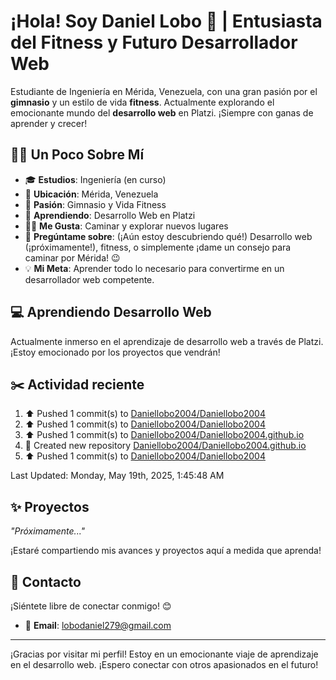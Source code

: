 # ¡Hola! Soy Daniel Lobo 👋 | Entusiasta del Fitness y Futuro Desarrollador Web

Estudiante de Ingeniería en Mérida, Venezuela, con una gran pasión por el **gimnasio** y un estilo de vida **fitness**. Actualmente explorando el emocionante mundo del **desarrollo web** en Platzi. ¡Siempre con ganas de aprender y crecer!

## 🏋️‍♂️ Un Poco Sobre Mí

- 🎓 **Estudios**: Ingeniería (en curso)
- 📍 **Ubicación**: Mérida, Venezuela
- 💪 **Pasión**: Gimnasio y Vida Fitness
- 🌱 **Aprendiendo**: Desarrollo Web en Platzi
- 🚶‍♂️ **Me Gusta**: Caminar y explorar nuevos lugares
- 💬 **Pregúntame sobre**: (¡Aún estoy descubriendo qué!) Desarrollo web (¡próximamente!), fitness, o simplemente ¡dame un consejo para caminar por Mérida! 😉
- 💡 **Mi Meta**: Aprender todo lo necesario para convertirme en un desarrollador web competente.

## 💻 Aprendiendo Desarrollo Web

Actualmente inmerso en el aprendizaje de desarrollo web a través de Platzi. ¡Estoy emocionado por los proyectos que vendrán!

## ✂️ **Actividad reciente**
<!--RECENT_ACTIVITY:start-->
1. ⬆️ Pushed 1 commit(s) to [Daniellobo2004/Daniellobo2004](https://github.com/Daniellobo2004/Daniellobo2004)<br>
2. ⬆️ Pushed 1 commit(s) to [Daniellobo2004/Daniellobo2004](https://github.com/Daniellobo2004/Daniellobo2004)<br>
3. ⬆️ Pushed 1 commit(s) to [Daniellobo2004/Daniellobo2004.github.io](https://github.com/Daniellobo2004/Daniellobo2004.github.io)<br>
4. 📔 Created new repository [Daniellobo2004/Daniellobo2004.github.io](https://github.com/Daniellobo2004/Daniellobo2004.github.io)<br>
5. ⬆️ Pushed 1 commit(s) to [Daniellobo2004/Daniellobo2004](https://github.com/Daniellobo2004/Daniellobo2004)<br>
<!--RECENT_ACTIVITY:end-->
<!--RECENT_ACTIVITY:last_update-->
Last Updated: Monday, May 19th, 2025, 1:45:48 AM
<!--RECENT_ACTIVITY:last_update_end-->

## ✨ Proyectos

_"Próximamente..."_

¡Estaré compartiendo mis avances y proyectos aquí a medida que aprenda!

## 🔗 Contacto

¡Siéntete libre de conectar conmigo! 😊

- 📧 **Email**: [lobodaniel279@gmail.com](mailto:lobo.daniel279@gmail.com)

---

¡Gracias por visitar mi perfil! Estoy en un emocionante viaje de aprendizaje en el desarrollo web. ¡Espero conectar con otros apasionados en el futuro!
